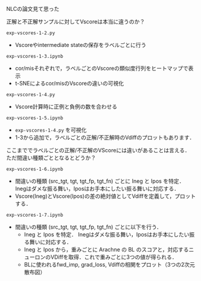 NLCの論文見て思った

正解と不正解サンプルに対してVscoreは本当に違うのか？

`exp-vscores-1-2.py`
- Vscoreやintermediate stateの保存をラベルごとに行う

`exp-vscores-1-3.ipynb`
- cor/misそれぞれで，ラベルごとのVscoreの類似度行列をヒートマップで表示
- t-SNEによるcor/misのVscoreの違いの可視化

`exp-vscores-1-4.py`
- Vscore計算時に正例と負例の数を合わせる

`exp-vscores-1-5.ipynb`
- `exp-vscores-1-4.py` を可視化
- 1-3から追加で，ラベルごとの正解/不正解時のVdiffのプロットもあります．

ここまででラベルごとの正解/不正解のVScoreには違いがあることは言える．
ただ間違い種類ごととなるとどうか？

`exp-vscores-1-6.ipynb`
- 間違いの種類 (src_tgt, tgt, tgt_fp, tgt_fn) ごとに Ineg と Ipos を特定． Inegはダメな振る舞い，Iposはお手本にしたい振る舞いに対応する．
- Vscore(Ineg)とVscore(Ipos)の差の絶対値としてVdiffを定義して，プロットする．

`exp-vscores-1-7.ipynb`
- 間違いの種類 (src_tgt, tgt, tgt_fp, tgt_fn) ごとに以下を行う．
    - Ineg と Ipos を特定． Inegはダメな振る舞い，Iposはお手本にしたい振る舞いに対応する．
    - Ineg と Ipos から，重みごとに Arachne の BL のスコアと，対応するニューロンのVDiffを取得．これで重みごとに3つの値が得られる．
    - BLに使われるfwd_imp, grad_loss, Vdiffの相関をプロット（3つの2次元散布図）
